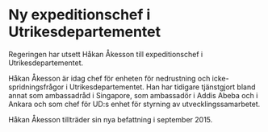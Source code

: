 # Ny expeditionschef i Utrikesdepartementet

Regeringen har utsett Håkan Åkesson till expeditionschef i Utrikesdepartementet.


Håkan Åkesson är idag chef för enheten för nedrustning och icke\-spridningsfrågor i Utrikesdepartementet. Han har tidigare tjänstgjort bland annat som ambassadråd i Singapore, som ambassadör i Addis Abeba och i Ankara och som chef för UD:s enhet för styrning av utvecklingssamarbetet.

Håkan Åkesson tillträder sin nya befattning i september 2015\.

